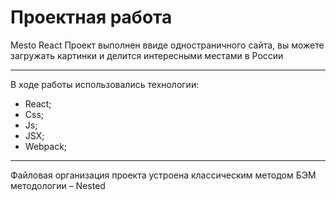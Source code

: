 # Проектная работа

Mesto React
Проект выполнен ввиде одностраничного сайта, вы можете загружать картинки и делится интересными местами в России

---

В ходе работы использовались технологии:

- React;
- Css;
- Js;
- JSX;
- Webpack;

---

Файловая организация проекта устроена классическим методом БЭМ методологии – Nested
